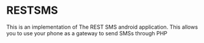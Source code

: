 # RESTSMS
This is an implementation of The REST SMS android application. This allows you to use your phone as a gateway to send SMSs through PHP
